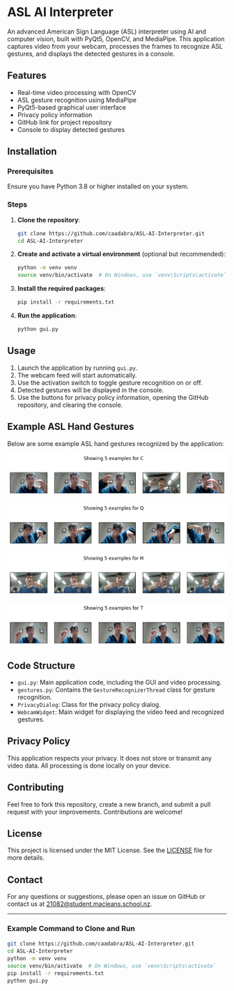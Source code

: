 # ASL AI Interpreter

An advanced American Sign Language (ASL) interpreter using AI and computer vision, built with PyQt5, OpenCV, and MediaPipe. This application captures video from your webcam, processes the frames to recognize ASL gestures, and displays the detected gestures in a console.

## Features

- Real-time video processing with OpenCV
- ASL gesture recognition using MediaPipe
- PyQt5-based graphical user interface
- Privacy policy information
- GitHub link for project repository
- Console to display detected gestures

## Installation

### Prerequisites

Ensure you have Python 3.8 or higher installed on your system.

### Steps

1. **Clone the repository**:

    ```sh
    git clone https://github.com/caadabra/ASL-AI-Interpreter.git
    cd ASL-AI-Interpreter
    ```

2. **Create and activate a virtual environment** (optional but recommended):

    ```sh
    python -m venv venv
    source venv/bin/activate  # On Windows, use `venv\Scripts\activate`
    ```

3. **Install the required packages**:

    ```sh
    pip install -r requirements.txt
    ```

4. **Run the application**:

    ```sh
    python gui.py
    ```

## Usage

1. Launch the application by running `gui.py`.
2. The webcam feed will start automatically.
3. Use the activation switch to toggle gesture recognition on or off.
4. Detected gestures will be displayed in the console.
5. Use the buttons for privacy policy information, opening the GitHub repository, and clearing the console.

## Example ASL Hand Gestures

Below are some example ASL hand gestures recognized by the application:

![Gesture A](gitassests/gesture1.png)

![Gesture B](gitassests/gesture2.png)

![Gesture C](gitassests/gesture3.png)

![Gesture D](gitassests/gesture4.png)

## Code Structure

- `gui.py`: Main application code, including the GUI and video processing.
- `gestures.py`: Contains the `GestureRecognizerThread` class for gesture recognition.
- `PrivacyDialog`: Class for the privacy policy dialog.
- `WebcamWidget`: Main widget for displaying the video feed and recognized gestures.

## Privacy Policy

This application respects your privacy. It does not store or transmit any video data. All processing is done locally on your device.

## Contributing

Feel free to fork this repository, create a new branch, and submit a pull request with your improvements. Contributions are welcome!

## License

This project is licensed under the MIT License. See the [LICENSE](LICENSE) file for more details.

## Contact

For any questions or suggestions, please open an issue on GitHub or contact us at [21082@student.macleans.school.nz](mailto:21082@student.macleans.school.nz).

---

### Example Command to Clone and Run

```sh
git clone https://github.com/caadabra/ASL-AI-Interpreter.git
cd ASL-AI-Interpreter
python -m venv venv
source venv/bin/activate  # On Windows, use `venv\Scripts\activate`
pip install -r requirements.txt
python gui.py

